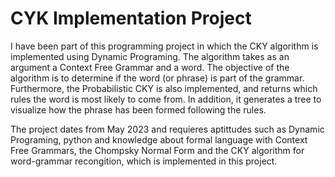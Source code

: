 # CYK Implementation Project

I have been part of this programming project in which the CKY algorithm is implemented using Dynamic Programing. The algorithm takes as an argument a Context Free Grammar and a word. The objective of the algorithm is to determine if the word (or phrase) is part of the grammar. Furthermore, the Probabilistic CKY is also implemented, and returns which rules the word is most likely to come from. In addition, it generates a tree to visualize how the phrase has been formed following the rules.

The project dates from May 2023 and requieres aptittudes such as Dynamic Programing, python and knowledge about formal language with Context Free Grammars, the Chompsky Normal Form and the CKY algorithm for word-grammar recongition, which is implemented in this project.
